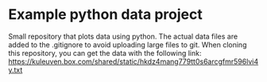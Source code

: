 # Example python data project

Small repository that plots data using python.
The actual data files are added to the .gitignore to avoid uploading large files to git.
When cloning this repository, you can get the data with the following link:
https://kuleuven.box.com/shared/static/hkdz4mang779tt0s6arcgfmr596lvi4y.txt
